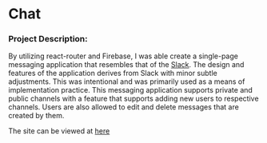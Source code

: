 # Chat

### Project Description: 
By utilizing react-router and Firebase, I was able create a single-page messaging application that resembles
that of the [Slack](https://slack.com/). The design and features of the application derives from Slack 
with minor subtle adjustments. This was intentional and was primarily used as a means of implementation
practice. This messaging application supports private and public channels with a feature that supports adding
new users to respective channels. Users are also allowed to edit and delete messages that are created by them.

The site can be viewed at [here](https://bdinh.github.io/slack-application/)